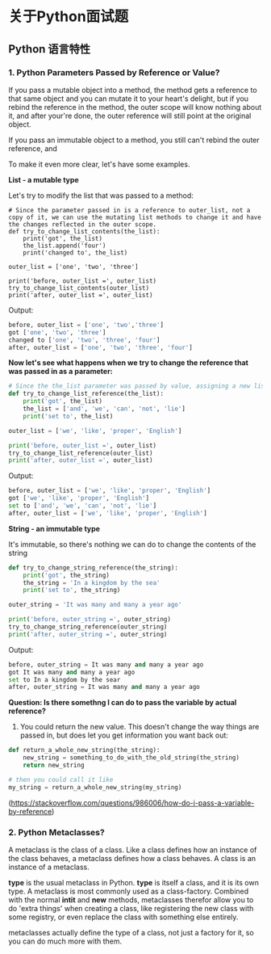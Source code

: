 # 关于Python面试题


## Python 语言特性

### 1. Python Parameters Passed by Reference or Value?

If you pass a mutable object into a method, the method gets a reference to that same object and you can mutate it to your heart's delight, but if you rebind the reference in the method, the outer scope will know nothing about it, and after your're done, the outer reference will still point at the original object.
  
If you pass an immutable object to a method, you still can't rebind the outer reference, and 

To make it even more clear, let's have some examples.

**List - a mutable type**

Let's try to modify the list that was passed to a method:

```python3
# Since the parameter passed in is a reference to outer_list, not a copy of it, we can use the mutating list methods to change it and have the changes reflected in the outer scope.
def try_to_change_list_contents(the_list):
    print('got', the_list)
    the_list.append('four')
    print('changed to', the_list)

outer_list = ['one', 'two', 'three']

print('before, outer_list =', outer_list)
try_to_change_list_contents(outer_list)
print('after, outer_list =', outer_list)
```

Output:

```python
before, outer_list = ['one', 'two','three']                                   
got ['one', 'two', 'three']
changed to ['one', 'two', 'three', 'four']                                     
after, outer_list = ['one', 'two', 'three', 'four']  
```

**Now let's see what happens when we try to change the reference that was passed in as a parameter:**

```python
# Since the the_list parameter was passed by value, assigning a new list to it had no effect that the code outside the method could see. The the_list was a copy of the outer_list reference.
def try_to_change_list_reference(the_list):
    print('got', the_list)
    the_list = ['and', 'we', 'can', 'not', 'lie']
    print('set to', the_list)

outer_list = ['we', 'like', 'proper', 'English']

print('before, outer_list =', outer_list)
try_to_change_list_reference(outer_list)
print('after, outer_list =', outer_list)
```

Output:

```python
before, outer_list = ['we', 'like', 'proper', 'English']
got ['we', 'like', 'proper', 'English']
set to ['and', 'we', 'can', 'not', 'lie']
after, outer_list = ['we', 'like', 'proper', 'English']
```

**String - an immutable type**

It's immutable, so there's nothing we can do to change the contents of the string

```python
def try_to_change_string_reference(the_string):
    print('got', the_string)
    the_string = 'In a kingdom by the sea'
    print('set to', the_string)

outer_string = 'It was many and many a year ago'

print('before, outer_string =', outer_string)
try_to_change_string_reference(outer_string)
print('after, outer_string =', outer_string)
```

Output:

```python
before, outer_string = It was many and many a year ago
got It was many and many a year ago 
set to In a kingdom by the sear
after, outer_string = It was many and many a year ago
```

**Question: Is there somethng I can do to pass the variable by actual reference?**

1. You could return the new value. This doesn't change the way things are passed in, but does let you get information you want back out:

```python
def return_a_whole_new_string(the_string):
    new_string = something_to_do_with_the_old_string(the_string)
    return new_string

# then you could call it like 
my_string = return_a_whole_new_string(my_string)
```
(https://stackoverflow.com/questions/986006/how-do-i-pass-a-variable-by-reference)

### 2. Python Metaclasses?

A metaclass is the class of a class. Like a class defines how an instance of the class behaves, a metaclass defines how a class behaves. A class is an instance of a metaclass. 

**type** is the usual metaclass in Python. **type** is itself a class, and it is its own type. A metaclass is most commonly used as a class-factory. Combined with the normal __intit__ and __new__ methods, metaclasses therefor allow you to do 'extra things' when creating a class, like registering the new class with some registry, or even replace the class with something else entirely.

metaclasses actually define the type of a class, not just a factory for it, so you can do much more with them. 

```python

```

